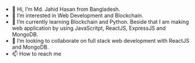 - 👋 Hi, I’m Md. Jahid Hasan from Bangladesh.
- 👀 I’m interested in Web Development and Blockchain.
- 🌱 I’m currently learning Blockchain and Python. Beside that I am making web application by using JavaScritpt, ReactJS, ExpressJS and MongoDB.
- 💞️ I’m looking to collaborate on full stack web development with ReactJS and MongoDB.
- 📫 How to reach me

<!---
JahidHasan01/JahidHasan01 is a ✨ special ✨ repository because its `README.md` (this file) appears on your GitHub profile.
You can click the Preview link to take a look at your changes.
--->
